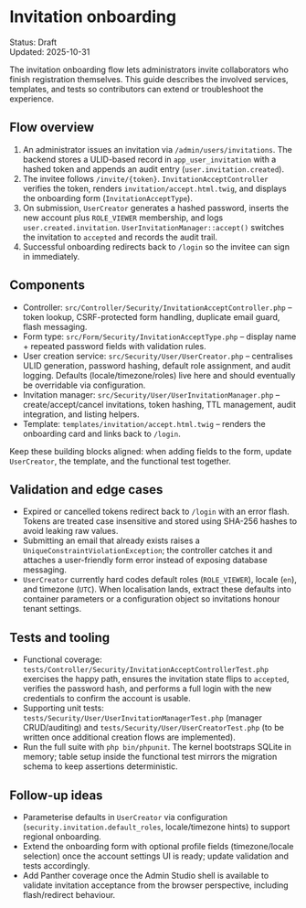 # Invitation onboarding

Status: Draft  
Updated: 2025-10-31

The invitation onboarding flow lets administrators invite collaborators who finish registration themselves. This guide describes the involved services, templates, and tests so contributors can extend or troubleshoot the experience.

## Flow overview

1. An administrator issues an invitation via `/admin/users/invitations`. The backend stores a ULID-based record in `app_user_invitation` with a hashed token and appends an audit entry (`user.invitation.created`).
2. The invitee follows `/invite/{token}`. `InvitationAcceptController` verifies the token, renders `invitation/accept.html.twig`, and displays the onboarding form (`InvitationAcceptType`).
3. On submission, `UserCreator` generates a hashed password, inserts the new account plus `ROLE_VIEWER` membership, and logs `user.created.invitation`. `UserInvitationManager::accept()` switches the invitation to `accepted` and records the audit trail.
4. Successful onboarding redirects back to `/login` so the invitee can sign in immediately.

## Components

- Controller: `src/Controller/Security/InvitationAcceptController.php` – token lookup, CSRF-protected form handling, duplicate email guard, flash messaging.
- Form type: `src/Form/Security/InvitationAcceptType.php` – display name + repeated password fields with validation rules.
- User creation service: `src/Security/User/UserCreator.php` – centralises ULID generation, password hashing, default role assignment, and audit logging. Defaults (locale/timezone/roles) live here and should eventually be overridable via configuration.
- Invitation manager: `src/Security/User/UserInvitationManager.php` – create/accept/cancel invitations, token hashing, TTL management, audit integration, and listing helpers.
- Template: `templates/invitation/accept.html.twig` – renders the onboarding card and links back to `/login`.

Keep these building blocks aligned: when adding fields to the form, update `UserCreator`, the template, and the functional test together.

## Validation and edge cases

- Expired or cancelled tokens redirect back to `/login` with an error flash. Tokens are treated case insensitive and stored using SHA-256 hashes to avoid leaking raw values.
- Submitting an email that already exists raises a `UniqueConstraintViolationException`; the controller catches it and attaches a user-friendly form error instead of exposing database messaging.
- `UserCreator` currently hard codes default roles (`ROLE_VIEWER`), locale (`en`), and timezone (`UTC`). When localisation lands, extract these defaults into container parameters or a configuration object so invitations honour tenant settings.

## Tests and tooling

- Functional coverage: `tests/Controller/Security/InvitationAcceptControllerTest.php` exercises the happy path, ensures the invitation state flips to `accepted`, verifies the password hash, and performs a full login with the new credentials to confirm the account is usable.
- Supporting unit tests: `tests/Security/User/UserInvitationManagerTest.php` (manager CRUD/auditing) and `tests/Security/User/UserCreatorTest.php` (to be written once additional creation flows are implemented).
- Run the full suite with `php bin/phpunit`. The kernel bootstraps SQLite in memory; table setup inside the functional test mirrors the migration schema to keep assertions deterministic.

## Follow-up ideas

- Parameterise defaults in `UserCreator` via configuration (`security.invitation.default_roles`, locale/timezone hints) to support regional onboarding.
- Extend the onboarding form with optional profile fields (timezone/locale selection) once the account settings UI is ready; update validation and tests accordingly.
- Add Panther coverage once the Admin Studio shell is available to validate invitation acceptance from the browser perspective, including flash/redirect behaviour.
